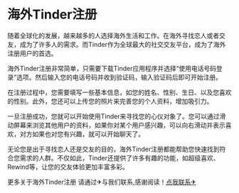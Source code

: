 # 海外Tinder注册

随着全球化的发展，越来越多的人选择海外生活和工作。在海外寻找恋人或者交友，成为了许多人的需求。而Tinder作为全球最大的社交交友平台，成为了海外注册用户的首选。

海外Tinder注册非常简单，只需要下载Tinder应用程序并选择“使用电话号码登录”选项。然后输入您的电话号码并收到验证码，输入验证码后即可开始注册。

在注册过程中，您需要填写一些基本信息，如您的姓名、性别、生日、以及您喜欢的性别。此外，您还可以上传您的照片来完善您的个人资料，增加吸引力。

一旦注册成功，您就可以开始使用Tinder来寻找您的心仪对象了。您可以通过滑动屏幕来浏览其他用户的资料，如果你对某个用户感兴趣，可以向右滑动并表示喜欢，对方如果也对您有兴趣，就可以开始聊天了。

无论您是出于寻找恋人还是交友的目的，海外Tinder注册都能帮助您快速找到符合您需求的人群。不仅如此，Tinder还提供了许多有趣的功能，如超级喜欢、Rewind等，让您的交友体验更加丰富多彩。

更多关于海外Tinder注册 请通过✈与我们联系,感谢阅读！[点我联系✈](https://pc.G208.com)